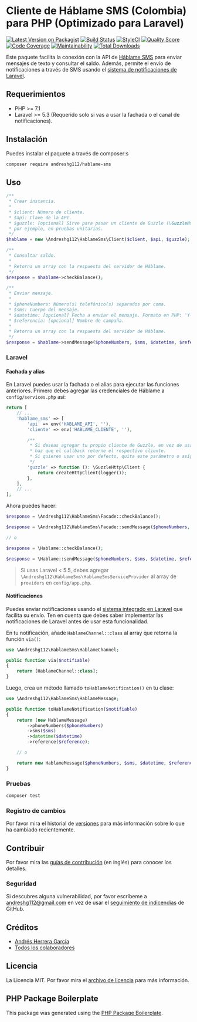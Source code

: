 # Cliente de Háblame SMS (Colombia) para PHP (Optimizado para Laravel)

[![Latest Version on Packagist](https://img.shields.io/packagist/v/andreshg112/hablame-sms.svg?style=flat-square)](https://packagist.org/packages/andreshg112/hablame-sms)
[![Build Status](https://travis-ci.com/andreshg112/hablame-sms.svg?branch=master)](https://travis-ci.com/andreshg112/hablame-sms)
[![StyleCI](https://github.styleci.io/repos/181806042/shield?branch=master)](https://github.styleci.io/repos/181806042)
[![Quality Score](https://img.shields.io/scrutinizer/g/andreshg112/hablame-sms.svg?style=flat-square)](https://scrutinizer-ci.com/g/andreshg112/hablame-sms)
[![Code Coverage](https://scrutinizer-ci.com/g/andreshg112/hablame-sms/badges/coverage.png?b=master)](https://scrutinizer-ci.com/g/andreshg112/hablame-sms/?branch=master)
[![Maintainability](https://api.codeclimate.com/v1/badges/0e7fe998a23bf36ec963/maintainability)](https://codeclimate.com/github/andreshg112/hablame-sms/maintainability)
[![Total Downloads](https://img.shields.io/packagist/dt/andreshg112/hablame-sms.svg?style=flat-square)](https://packagist.org/packages/andreshg112/hablame-sms)

Este paquete facilita la conexión con la API de [Háblame SMS](https://www.hablame.co) para enviar mensajes de texto y consultar el saldo. Además, permite el envío de notificaciones a través de SMS usando el [sistema de notificaciones de Laravel](https://laravel.com/docs/5.5/notifications).

## Requerimientos

-   PHP >= 7.1
-   Laravel >= 5.3 (Requerido solo si vas a usar la fachada o el canal de notificaciones).

## Instalación

Puedes instalar el paquete a través de composer:s

```bash
composer require andreshg112/hablame-sms
```

## Uso

```php
/**
 * Crear instancia.
 *
 * $client: Número de cliente.
 * $api: Clave de la API.
 * $guzzle: [opcional] Sirve para pasar un cliente de Guzzle (\GuzzleHttp\Client) configurado,
 * por ejemplo, en pruebas unitarias.
 */
$hablame = new \Andreshg112\HablameSms\Client($client, $api, $guzzle);

/**
 * Consultar saldo.
 *
 * Retorna un array con la respuesta del servidor de Háblame.
 */
$response = $hablame->checkBalance();

/**
 * Enviar mensaje.
 *
 * $phoneNumbers: Número(s) telefónico(s) separados por coma.
 * $sms: Cuerpo del mensaje.
 * $datetime: [opcional] Fecha a enviar el mensaje. Formato en PHP: 'Y-m-d H:i:s'
 * $referencia: [opcional] Nombre de campaña.
 *
 * Retorna un array con la respuesta del servidor de Háblame.
 */
$response = $hablame->sendMessage($phoneNumbers, $sms, $datetime, $reference);
```

### Laravel

#### Fachada y alias

En Laravel puedes usar la fachada o el alias para ejecutar las funciones anteriores. Primero debes agregar las credenciales de Háblame a `config/services.php` así:

```php
return [
    // ...
    'hablame_sms' => [
        'api' => env('HABLAME_API', ''),
        'cliente' => env('HABLAME_CLIENTE', ''),

        /**
         * Si deseas agregar tu propio cliente de Guzzle, en vez de usar uno por defecto,
         * haz que el callback retorne el respectivo cliente.
         * Si quieres usar uno por defecto, quita este parámetro o asígnalo null.
         */
        'guzzle' => function (): \GuzzleHttp\Client {
            return createHttpClient(logger());
        },
    ],
    // ...
];
```

Ahora puedes hacer:

```php
$response = \Andreshg112\HablameSms\Facade::checkBalance();

$response = \Andreshg112\HablameSms\Facade::sendMessage($phoneNumbers, $sms, $datetime, $reference);

// o

$response = \Hablame::checkBalance();

$response = \Hablame::sendMessage($phoneNumbers, $sms, $datetime, $reference);
```

> Si usas Laravel < 5.5, debes agregar `\Andreshg112\HablameSms\HablameSmsServiceProvider` al array de `providers` en `config/app.php`.

#### Notificaciones

Puedes enviar notificaciones usando el [sistema integrado en Laravel](https://laravel.com/docs/5.5/notifications) que facilita su envío. Ten en cuenta que debes saber implementar las notificaciones de Laravel antes de usar esta funcionalidad.

En tu notificación, añade `HablameChannel::class` al array que retorna la función `via()`:

```php
use \Andreshg112\HablameSms\HablameChannel;

public function via($notifiable)
{
    return [HablameChannel::class];
}
```

Luego, crea un método llamado `toHablameNotification()` en tu clase:

```php
use \Andreshg112\HablameSms\HablameMessage;

public function toHablameNotification($notifiable)
{
    return (new HablameMessage)
        ->phoneNumbers($phoneNumbers)
        ->sms($sms)
        ->datetime($datetime)
        ->reference($reference);

    // o

    return new HablameMessage($phoneNumbers, $sms, $datetime, $reference);
}
```

### Pruebas

```bash
composer test
```

### Registro de cambios

Por favor mira el historial de [versiones](../../releases) para más información sobre lo que ha cambiado recientemente.

## Contribuir

Por favor mira las [guías de contribución](CONTRIBUTING.md) (en inglés) para conocer los detalles.

### Seguridad

Si descubres alguna vulnerabilidad, por favor escríbeme a andreshg112@gmail.com en vez de usar el [seguimiento de indicendias](../../issues) de GitHub.

## Créditos

-   [Andrés Herrera García](https://github.com/andreshg112)
-   [Todos los colaboradores](../../contributors)

## Licencia

La Licencia MIT. Por favor mira el [archivo de licencia](LICENSE.md) para más información.

## PHP Package Boilerplate

This package was generated using the [PHP Package Boilerplate](https://laravelpackageboilerplate.com).
